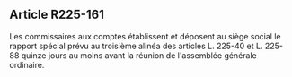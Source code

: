Article R225-161
----
Les commissaires aux comptes établissent et déposent au siège social le rapport
spécial prévu au troisième alinéa des articles L. 225-40 et L. 225-88 quinze
jours au moins avant la réunion de l'assemblée générale ordinaire.
